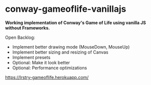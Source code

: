 # conway-gameoflife-vanillajs

**Working implementation of Conway's Game of Life using vanilla JS without Frameworks.**

Open Backlog:

- Implement better drawing mode (MouseDown, MouseUp)
- Implement better sizing and resizing of Canvas
- Implement presets
- Optional: Make it look better
- Optional: Performance optimizations

https://lrstry-gameoflife.herokuapp.com/
